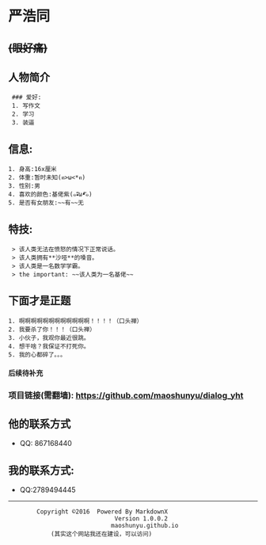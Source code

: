 #  **严浩同**   
  ## ~~(眼好痛)~~  
  ## 人物简介  
     ### 爱好:  
     1. 写作文  
     2. 学习  
     3. 装逼    
  ## 信息:  
    1. 身高:16x厘米  
    2. 体重:暂时未知(ฅ>ω<*ฅ)  
    3. 性别:男  
    4. 喜欢的颜色:基佬紫(๑•ั็ω•็ั๑)  
    5. 是否有女朋友:~~有~~无    
  ## 特技:
     > 该人类无法在愤怒的情况下正常说话。    
     > 该人类拥有**沙哑**的嗓音。    
     > 该人类是一名数学学霸。    
     > the important: ~~该人类为一名基佬~~   

  ## 下面才是正题  
  
    1. 啊啊啊啊啊啊啊啊啊啊啊啊！！！！（口头禅）    
    2. 我要杀了你！！！（口头禅）  
    3. 小伙子，我观你最近很跳。    
    4. 想干啥？我保证不打死你。  
    5. 我的心都碎了。。。  



























#### 后续待补充  
### 项目链接(需翻墙): https://github.com/maoshunyu/dialog_yht  
## 他的联系方式    
  -  QQ: 867168440  

## 我的联系方式:  
  - QQ:2789494445  
**********************************************************
            Copyright ©2016  Powered By MarkdownX    
                                  Version 1.0.0.2  
                                 maoshunyu.github.io  
                (其实这个网站我还在建设，可以访问)  




